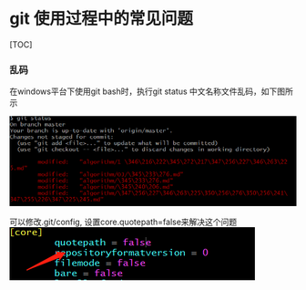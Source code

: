 # git 使用过程中的常见问题

[TOC]



### 乱码

在windows平台下使用git bash时，执行git status 中文名称文件乱码，如下图所示



![1596950104493](${img}/1596950104493.png)



可以修改.git/config, 设置core.quotepath=false来解决这个问题
![1596950227548](${img}/1596950227548.png)